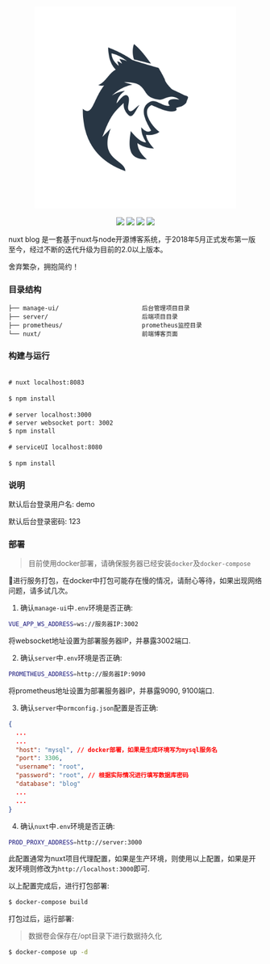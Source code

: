 <p align="center">
  <a href="http://nestjs.com/" target="blank"><img src="./manage-ui/modules/src/assets/logo.svg" width="400" alt="nuxt-blog" /></a>
</p>

<p align="center">
  <img src ="https://img.shields.io/badge/version-2.0.0-blueviolet.svg"/>
  <img src ="https://img.shields.io/badge/license-MIT-blue.svg"/>
  <img src ="https://img.shields.io/badge/macOS-passing-green"/>
  <img src ="https://img.shields.io/badge/build-passing-green"/>
</p>


nuxt blog 是一套基于nuxt与node开源博客系统，于2018年5月正式发布第一版至今，经过不断的迭代升级为目前的2.0以上版本。

舍弃繁杂，拥抱简约！


### 目录结构

```
├── manage-ui/                       后台管理项目目录
├── server/                          后端项目目录
├── prometheus/                      prometheus监控目录
└── nuxt/                            前端博客页面
```

### 构建与运行

```shell

# nuxt localhost:8083

$ npm install

# server localhost:3000
# server websocket port: 3002
$ npm install

# serviceUI localhost:8080

$ npm install

```

### 说明

默认后台登录用户名: demo

默认后台登录密码: 123

### 部署

> 目前使用docker部署，请确保服务器已经安装`docker`及`docker-compose`

进行服务打包，在docker中打包可能存在慢的情况，请耐心等待，如果出现网络问题，请多试几次。

1. 确认`manage-ui`中`.env`环境是否正确:

```sh
VUE_APP_WS_ADDRESS=ws://服务器IP:3002
```

将websocket地址设置为部署服务器IP，并暴露3002端口.

2. 确认`server`中`.env`环境是否正确:

```sh
PROMETHEUS_ADDRESS=http://服务器IP:9090
```

将prometheus地址设置为部署服务器IP，并暴露9090, 9100端口.

3. 确认`server`中`ormconfig.json`配置是否正确:

```json
{
  ...
  ...
  "host": "mysql", // docker部署，如果是生成环境写为mysql服务名
  "port": 3306,
  "username": "root",
  "password": "root", // 根据实际情况进行填写数据库密码
  "database": "blog"
  ...
  ...
}
```

4. 确认`nuxt`中`.env`环境是否正确:

```sh
PROD_PROXY_ADDRESS=http://server:3000
```

此配置通常为nuxt项目代理配置，如果是生产环境，则使用以上配置，如果是开发环境则修改为`http://localhost:3000`即可.

以上配置完成后，进行打包部署:

```sh
$ docker-compose build
```

打包过后，运行部署:

> 数据卷会保存在/opt目录下进行数据持久化

```sh
$ docker-compose up -d
```